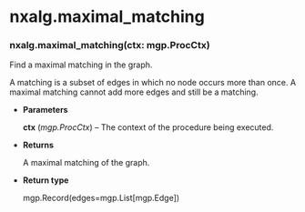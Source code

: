 # nxalg.maximal_matching


### nxalg.maximal_matching(ctx: mgp.ProcCtx)
Find a maximal matching in the graph.

A matching is a subset of edges in which no node occurs more than once.
A maximal matching cannot add more edges and still be a matching.


* **Parameters**

    **ctx** (*mgp.ProcCtx*) – The context of the procedure being executed.



* **Returns**

    A maximal matching of the graph.



* **Return type**

    mgp.Record(edges=mgp.List[mgp.Edge])
